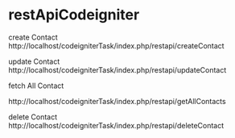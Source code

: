# restApiCodeigniter
create Contact
http://localhost/codeigniterTask/index.php/restapi/createContact

update Contact
http://localhost/codeigniterTask/index.php/restapi/updateContact

fetch All Contact

http://localhost/codeigniterTask/index.php/restapi/getAllContacts

delete Contact
http://localhost/codeigniterTask/index.php/restapi/deleteContact
